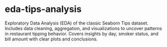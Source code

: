 # eda-tips-analysis
Exploratory Data Analysis (EDA) of the classic Seaborn Tips dataset. Includes data cleaning, aggregation, and visualizations to uncover patterns in restaurant tipping behavior. Covers insights by day, smoker status, and bill amount with clear plots and conclusions.
